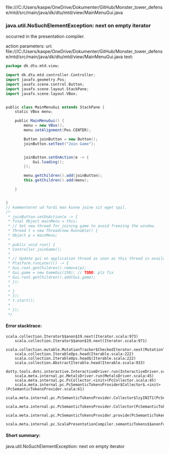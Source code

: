 file:///C:/Users/kaspe/OneDrive/Dokumenter/GitHub/Monster_tower_defense/mtd/src/main/java/dk/dtu/mtd/view/MainMenuGui.java
### java.util.NoSuchElementException: next on empty iterator

occurred in the presentation compiler.

action parameters:
uri: file:///C:/Users/kaspe/OneDrive/Dokumenter/GitHub/Monster_tower_defense/mtd/src/main/java/dk/dtu/mtd/view/MainMenuGui.java
text:
```scala
package dk.dtu.mtd.view;

import dk.dtu.mtd.controller.Controller;
import javafx.geometry.Pos;
import javafx.scene.control.Button;
import javafx.scene.layout.StackPane;
import javafx.scene.layout.VBox;


public class MainMenuGui extends StackPane {
    static VBox menu;

    public MainMenuGui() {
        menu = new VBox();
        menu.setAlignment(Pos.CENTER);

        Button joinButton = new Button();
        joinButton.setText("Join Game");


        joinButton.setOnAction(e -> {
            Gui.loading();
        });

        menu.getChildren().add(joinButton);
        this.getChildren().add(menu);

    }


}
// kommenteret ud fordi man kunne joine sit eget spil.
/*
 * joinButton.setOnAction(e -> {
 * final Object mainMenu = this;
 * // Set new thread for joining game to avoid freezing the window.
 * Thread t = new Thread(new Runnable() {
 * Object p = mainMenu;
 * 
 * public void run() {
 * Controller.joinGame();
 * 
 * // Update gui on application thread as soon as this thread is available.
 * Platform.runLater(() -> {
 * Gui.root.getChildren().remove(p);
 * Gui.game = new GameGui(150); // TODO: plz fix
 * Gui.root.getChildren().add(Gui.game);
 * });
 * 
 * }
 * });
 * t.start();
 * 
 * });
 */
```



#### Error stacktrace:

```
scala.collection.Iterator$$anon$19.next(Iterator.scala:973)
	scala.collection.Iterator$$anon$19.next(Iterator.scala:971)
	scala.collection.mutable.MutationTracker$CheckedIterator.next(MutationTracker.scala:76)
	scala.collection.IterableOps.head(Iterable.scala:222)
	scala.collection.IterableOps.head$(Iterable.scala:222)
	scala.collection.AbstractIterable.head(Iterable.scala:933)
	dotty.tools.dotc.interactive.InteractiveDriver.run(InteractiveDriver.scala:168)
	scala.meta.internal.pc.MetalsDriver.run(MetalsDriver.scala:45)
	scala.meta.internal.pc.PcCollector.<init>(PcCollector.scala:45)
	scala.meta.internal.pc.PcSemanticTokensProvider$Collector$.<init>(PcSemanticTokensProvider.scala:61)
	scala.meta.internal.pc.PcSemanticTokensProvider.Collector$lzyINIT1(PcSemanticTokensProvider.scala:61)
	scala.meta.internal.pc.PcSemanticTokensProvider.Collector(PcSemanticTokensProvider.scala:61)
	scala.meta.internal.pc.PcSemanticTokensProvider.provide(PcSemanticTokensProvider.scala:90)
	scala.meta.internal.pc.ScalaPresentationCompiler.semanticTokens$$anonfun$1(ScalaPresentationCompiler.scala:99)
```
#### Short summary: 

java.util.NoSuchElementException: next on empty iterator